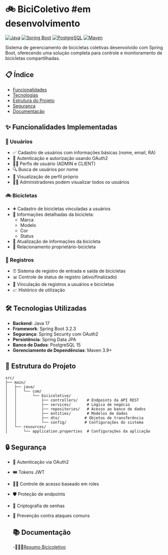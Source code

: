 # 🚲 BiciColetivo #em desenvolvimento

[![Java](https://img.shields.io/badge/Java-17-orange.svg)](https://www.oracle.com/java/)
[![Spring Boot](https://img.shields.io/badge/Spring%20Boot-3.2.3-brightgreen.svg)](https://spring.io/projects/spring-boot)
[![PostgreSQL](https://img.shields.io/badge/PostgreSQL-15-blue.svg)](https://www.postgresql.org/)
[![Maven](https://img.shields.io/badge/Maven-3.9+-red.svg)](https://maven.apache.org/)

Sistema de gerenciamento de bicicletas coletivas desenvolvido com Spring Boot, oferecendo uma solução completa para controle e monitoramento de bicicletas compartilhadas.

## 📋 Índice
- [Funcionalidades](#-funcionalidades-implementadas)
- [Tecnologias](#-tecnologias-utilizadas)
- [Estrutura do Projeto](#-estrutura-do-projeto)
- [Segurança](#-segurança)
- [Documentação](#-documentação)

## ✨ Funcionalidades Implementadas

### 👥 Usuários
- ✅ Cadastro de usuários com informações básicas (nome, email, RA)
- 🔐 Autenticação e autorização usando OAuth2
- 👮‍♂️ Perfis de usuário (ADMIN e CLIENT)
- 🔍 Busca de usuários por nome
- 👤 Visualização de perfil próprio
- 👨‍💼 Administradores podem visualizar todos os usuários

### 🚲 Bicicletas
- ➕ Cadastro de bicicletas vinculadas a usuários
- 📝 Informações detalhadas da bicicleta:
  - Marca
  - Modelo
  - Cor
  - Status
- 🔄 Atualização de informações da bicicleta
- 🔗 Relacionamento proprietário-bicicleta

### 📝 Registros
- ⏰ Sistema de registro de entrada e saída de bicicletas
- 📊 Controle de status de registro (ativo/finalizado)
- 🔄 Vinculação de registros a usuários e bicicletas
- 📈 Histórico de utilização

## 🛠 Tecnologias Utilizadas
- **Backend**: Java 17
- **Framework**: Spring Boot 3.2.3
- **Segurança**: Spring Security com OAuth2
- **Persistência**: Spring Data JPA
- **Banco de Dados**: PostgreSQL 15
- **Gerenciamento de Dependências**: Maven 3.9+

## 📁 Estrutura do Projeto
```
src/
├── main/
│   ├── java/
│   │   └── com/
│   │       └── bicicoletivo/
│   │           ├── controllers/    # Endpoints da API REST
│   │           ├── services/       # Lógica de negócio
│   │           ├── repositories/   # Acesso ao banco de dados
│   │           ├── entities/       # Modelos de dados
│   │           ├── dto/           # Objetos de transferência
│   │           └── config/        # Configurações do sistema
│   └── resources/
│       └── application.properties  # Configurações da aplicação
```

## 🔒 Segurança
- 🔐 Autenticação via OAuth2
- 🎟️ Tokens JWT
- 👮‍♂️ Controle de acesso baseado em roles
- 🛡️ Proteção de endpoints
- 🔑 Criptografia de senhas
- 🚫 Prevenção contra ataques comuns

  ## 📚 Documentação
  -🧑🏻‍💻[Resumo Bicicoletivo](docs/bicicoletivo_resume.pdf)
